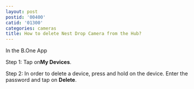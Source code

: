 ```yaml
---
layout: post
postid: '00400'
catid: '01300'
categories: cameras
title: How to delete Nest Drop Camera from the Hub?
---
```


In the B.One App

Step 1: Tap on**My Devices**.

Step 2: In order to delete a device, press and hold on the device. Enter the password and tap on **Delete**.